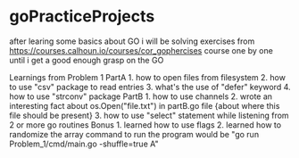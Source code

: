 # goPracticeProjects
after learing some basics about GO i will be solving exercises from https://courses.calhoun.io/courses/cor_gophercises course
one by one until i get a good enough grasp on the GO

Learnings from Problem 1
    PartA
        1. how to open files from filesystem
        2. how to use "csv" package to read entries
        3. what's the use of "defer" keyword
        4. how to use "strconv" package
    PartB
        1. how to use channels
        2. wrote an interesting fact about os.Open("file.txt") in partB.go file {about where this file should be present}
        3. how to use "select" statement while listening from 2 or more go routines
    Bonus
        1. learned how to use flags
        2. learned how to randomize the array
            command to run the program would be "go run Problem_1/cmd/main.go -shuffle=true A"
